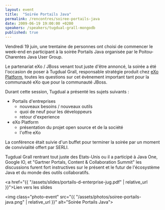 ```yaml
---
layout: event
title:  "Soirée Portails Java"
permalink: /rencontres/soiree-portails-java
date: 2009-06-19 19:00:00 +0200
speakers: /speakers/tugdual-grall-mongodb
published: true
---
```


Vendredi 19 juin, une trentaine de personnes ont choisi de commencer le week-end en participant à la soirée Portails Java organisée par le Poitou-Charentes Java User Group.

Le partenariat eXo / JBoss venant tout juste d'être annoncé, la soirée a été l'occasion de poser à Tugdual Grall, responsable stratégie produit chez [eXo Platform](https://www.exoplatform.com/), toutes les questions sur cet évènement important tant pour la communauté eXo que pour la communauté JBoss.

Durant cette session, Tugdual a présenté les sujets suivants : 
 - Portails d'entreprises
   - nouveaux besoins / nouveaux outils
   - quoi de neuf pour les développeurs
   - retour d'experience
 - eXo Platform
   - présentation du projet open source et de la société
   - l'offre eXo


La conférence était suivie d'un buffet pour terminer la soirée par un moment de convivialité offert par SERLI.

Tugdual Grall rentrant tout juste des Etats-Unis ou il a participé à Java One, Google IO, et "Gartner Portals, Content & Collaboration Summit" les discussions furent fort instructives sur le présent et le futur de l'écosystème Java et du monde des outils collaboratifs.

<a href="{{ "/assets/slides/portails-d-enterprise-jug.pdf" | relative_url }}">Lien vers les slides</a>

<img class="photo-event" src="{{ "/assets/photos/soiree-portails-java.png" | relative_url }}" alt="Soirée Portails Java">